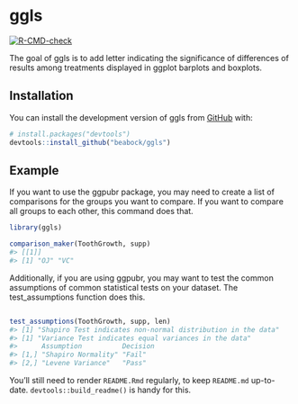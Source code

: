 
<!-- README.md is generated from README.Rmd. Please edit that file -->

# ggls

<!-- badges: start -->

[![R-CMD-check](https://github.com/beabock/ggls/actions/workflows/R-CMD-check.yaml/badge.svg)](https://github.com/beabock/ggls/actions/workflows/R-CMD-check.yaml)
<!-- badges: end -->

The goal of ggls is to add letter indicating the significance of
differences of results among treatments displayed in ggplot barplots and
boxplots.

## Installation

You can install the development version of ggls from
[GitHub](https://github.com/) with:

``` r
# install.packages("devtools")
devtools::install_github("beabock/ggls")
```

## Example

If you want to use the ggpubr package, you may need to create a list of
comparisons for the groups you want to compare. If you want to compare
all groups to each other, this command does that.

``` r
library(ggls)

comparison_maker(ToothGrowth, supp)
#> [[1]]
#> [1] "OJ" "VC"
```

Additionally, if you are using ggpubr, you may want to test the common
assumptions of common statistical tests on your dataset. The
test_assumptions function does this.

``` r

test_assumptions(ToothGrowth, supp, len)
#> [1] "Shapiro Test indicates non-normal distribution in the data"
#> [1] "Variance Test indicates equal variances in the data"
#>      Assumption          Decision
#> [1,] "Shapiro Normality" "Fail"  
#> [2,] "Levene Variance"   "Pass"
```

You’ll still need to render `README.Rmd` regularly, to keep `README.md`
up-to-date. `devtools::build_readme()` is handy for this.

